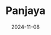 ---  
layout: startup_page  
title: "Panjaya"  
id: "panjaya.ai"  
permalink: "/panjayapanjaya.ai11082024/"  
website: "https://www.panjaya.ai"  
funding_round: "Seed"  
funding_amount: "$9.5M"  
investors: "Viola Ventures, R-Squared Ventures, Shlomi Ben Haim, Chris Rice, Guy Schory, Ryan Floyd, Ali Behnam, Oded Vardi"  
about: "Panjaya has developed BodyTalk, a generative AI-based dubbing tool for videos that creates hyperrealistic translations in 29 languages, mimicking the original speaker's voice and automatically adjusting the video to match. It offers a B2B solution focusing on high-quality, natural-sounding dubbing for improved audience engagement."  
markets: "AI, Video Technology, Translation"  
hq: "Tel Aviv, Israel"  
founded_year: "2021"  
linkedin: "https://www.linkedin.com/company/panjaya-ai"  
twitter: "https://twitter.com/panjayai"  
instagram: ""  
facebook: ""  
crunchbase: "https://www.crunchbase.com/organization/panjaya"  
pitchbook: "https://pitchbook.com/profiles/company/519077-08"  

date_display: "08-Nov-2024"  
date: "2024-11-08"

# SEO Optimization  
meta_title: "Panjaya - Seed Funding ($9.5M)"  
meta_description: "Panjaya, Panjaya has developed BodyTalk, a generative AI-based dubbing tool for videos that creates hyperrealistic translations in 29 languages, mimicking the ..."  
meta_keywords: "Panjaya, AI, Video Technology, Translation, Seed funding"  
canonical_url: "https://startup.projectstartups.com/panjayapanjaya.ai11082024/"  
---
